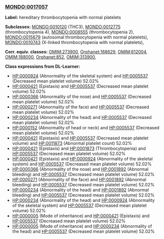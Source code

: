 
### [MONDO:0017057](http://purl.obolibrary.org/obo/MONDO_0017057)
**Label:** hereditary thrombocytopenia with normal platelets

**Subclasses:** [MONDO:0010120](http://purl.obolibrary.org/obo/MONDO_0010120) (THC3), [MONDO:0012775](http://purl.obolibrary.org/obo/MONDO_0012775) (thrombocytopenia 4), [MONDO:0008555](http://purl.obolibrary.org/obo/MONDO_0008555) (thrombocytopenia 2), [MONDO:0015679](http://purl.obolibrary.org/obo/MONDO_0015679) (autosomal thrombocytopenia with normal platelets), [MONDO:0010743](http://purl.obolibrary.org/obo/MONDO_0010743) (X-linked thrombocytopenia with normal platelets), 

**Corr. equiv. classes:** [OMIM:273900](http://purl.obolibrary.org/obo/OMIM_273900), [Orphanet:168629](http://www.orpha.net/ORDO/Orphanet_168629), [OMIM:612004](http://purl.obolibrary.org/obo/OMIM_612004), [OMIM:188000](http://purl.obolibrary.org/obo/OMIM_188000), [Orphanet:852](http://www.orpha.net/ORDO/Orphanet_852), [OMIM:313900](http://purl.obolibrary.org/obo/OMIM_313900), 

**Class expressions from DL-Learner:**

- [HP:0000924](http://purl.obolibrary.org/obo/HP_0000924) (Abnormality of the skeletal system) and [HP:0005537](http://purl.obolibrary.org/obo/HP_0005537) (Decreased mean platelet volume) 52.02%
- [HP:0000421](http://purl.obolibrary.org/obo/HP_0000421) (Epistaxis) and [HP:0005537](http://purl.obolibrary.org/obo/HP_0005537) (Decreased mean platelet volume) 52.02%
- [HP:0000366](http://purl.obolibrary.org/obo/HP_0000366) (Abnormality of the nose) and [HP:0005537](http://purl.obolibrary.org/obo/HP_0005537) (Decreased mean platelet volume) 52.02%
- [HP:0000271](http://purl.obolibrary.org/obo/HP_0000271) (Abnormality of the face) and [HP:0005537](http://purl.obolibrary.org/obo/HP_0005537) (Decreased mean platelet volume) 52.02%
- [HP:0000234](http://purl.obolibrary.org/obo/HP_0000234) (Abnormality of the head) and [HP:0005537](http://purl.obolibrary.org/obo/HP_0005537) (Decreased mean platelet volume) 52.02%
- [HP:0000152](http://purl.obolibrary.org/obo/HP_0000152) (Abnormality of head or neck) and [HP:0005537](http://purl.obolibrary.org/obo/HP_0005537) (Decreased mean platelet volume) 52.02%
- [HP:0000421](http://purl.obolibrary.org/obo/HP_0000421) (Epistaxis) and [HP:0005537](http://purl.obolibrary.org/obo/HP_0005537) (Decreased mean platelet volume) and [HP:0011873](http://purl.obolibrary.org/obo/HP_0011873) (Abnormal platelet count) 52.02%
- [HP:0000421](http://purl.obolibrary.org/obo/HP_0000421) (Epistaxis) and [HP:0001873](http://purl.obolibrary.org/obo/HP_0001873) (Thrombocytopenia) and [HP:0005537](http://purl.obolibrary.org/obo/HP_0005537) (Decreased mean platelet volume) 52.02%
- [HP:0000421](http://purl.obolibrary.org/obo/HP_0000421) (Epistaxis) and [HP:0000924](http://purl.obolibrary.org/obo/HP_0000924) (Abnormality of the skeletal system) and [HP:0005537](http://purl.obolibrary.org/obo/HP_0005537) (Decreased mean platelet volume) 52.02%
- [HP:0000366](http://purl.obolibrary.org/obo/HP_0000366) (Abnormality of the nose) and [HP:0001892](http://purl.obolibrary.org/obo/HP_0001892) (Abnormal bleeding) and [HP:0005537](http://purl.obolibrary.org/obo/HP_0005537) (Decreased mean platelet volume) 52.02%
- [HP:0000271](http://purl.obolibrary.org/obo/HP_0000271) (Abnormality of the face) and [HP:0001892](http://purl.obolibrary.org/obo/HP_0001892) (Abnormal bleeding) and [HP:0005537](http://purl.obolibrary.org/obo/HP_0005537) (Decreased mean platelet volume) 52.02%
- [HP:0000234](http://purl.obolibrary.org/obo/HP_0000234) (Abnormality of the head) and [HP:0001892](http://purl.obolibrary.org/obo/HP_0001892) (Abnormal bleeding) and [HP:0005537](http://purl.obolibrary.org/obo/HP_0005537) (Decreased mean platelet volume) 52.02%
- [HP:0000234](http://purl.obolibrary.org/obo/HP_0000234) (Abnormality of the head) and [HP:0000924](http://purl.obolibrary.org/obo/HP_0000924) (Abnormality of the skeletal system) and [HP:0005537](http://purl.obolibrary.org/obo/HP_0005537) (Decreased mean platelet volume) 52.02%
- [HP:0000005](http://purl.obolibrary.org/obo/HP_0000005) (Mode of inheritance) and [HP:0000421](http://purl.obolibrary.org/obo/HP_0000421) (Epistaxis) and [HP:0005537](http://purl.obolibrary.org/obo/HP_0005537) (Decreased mean platelet volume) 52.02%
- [HP:0000005](http://purl.obolibrary.org/obo/HP_0000005) (Mode of inheritance) and [HP:0000234](http://purl.obolibrary.org/obo/HP_0000234) (Abnormality of the head) and [HP:0005537](http://purl.obolibrary.org/obo/HP_0005537) (Decreased mean platelet volume) 52.02%


